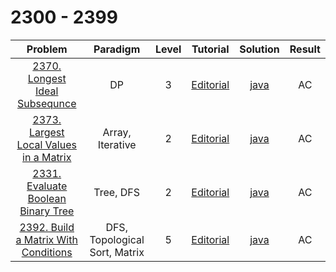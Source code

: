 # 2300 - 2399

|                                                  Problem                                                  |           Paradigm            | Level |                                        Tutorial                                        |                       Solution                       | Result |
| :-------------------------------------------------------------------------------------------------------: | :---------------------------: | :---: | :------------------------------------------------------------------------------------: | :--------------------------------------------------: | :----: |
|        [2370. Longest Ideal Subsequnce](https://leetcode.com/problems/longest-ideal-subsequence/)         |              DP               |   3   |    [Editorial](https://leetcode.com/problems/longest-ideal-subsequence/editorial/)     |    [java](./2370_Longest_Ideal_Subsequence.java)     |   AC   |
| [2373. Largest Local Values in a Matrix](https://leetcode.com/problems/largest-local-values-in-a-matrix/) |       Array, Iterative        |   2   | [Editorial](https://leetcode.com/problems/largest-local-values-in-a-matrix/editorial/) | [java](./2373_Largest_Local_Values_in_a_Matrix.java) |   AC   |
|     [2331. Evaluate Boolean Binary Tree](https://leetcode.com/problems/evaluate-boolean-binary-tree/)     |           Tree, DFS           |   2   |   [Editorial](https://leetcode.com/problems/evaluate-boolean-binary-tree/editorial/)   |  [java](./2331_Evaluation_Boolean_Binary_Tree.java)  |   AC   |
|   [2392. Build a Matrix With Conditions](https://leetcode.com/problems/build-a-matrix-with-conditions/)   | DFS, Topological Sort, Matrix |   5   |  [Editorial](https://leetcode.com/problems/build-a-matrix-with-conditions/editorial/)  |  [java](./2392_Build_a_Matrix_With_Conditions.java)  |   AC   |
